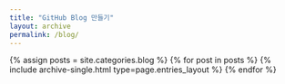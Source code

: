```yaml
---
title: "GitHub Blog 만들기"
layout: archive
permalink: /blog/
---
```


{% assign posts = site.categories.blog %}
{% for post in posts %} {% include archive-single.html type=page.entries_layout %} {% endfor %}

